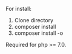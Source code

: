 For install:

1. Clone directory
2. composer install
3. composer install -o

Required for php >= 7.0.
